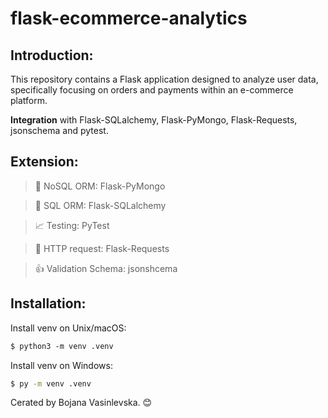 # flask-ecommerce-analytics

## Introduction: 

This repository contains a Flask application designed to analyze user data, specifically focusing on orders and payments within an e-commerce platform.

**Integration** with Flask-SQLalchemy, Flask-PyMongo, Flask-Requests, jsonschema and pytest.

## Extension:

   > :postbox: NoSQL ORM: Flask-PyMongo 

   > :file_folder: SQL ORM: Flask-SQLalchemy 

   > :chart_with_upwards_trend: Testing: PyTest

   > :incoming_envelope: HTTP request: Flask-Requests 

   > :thumbsup: Validation Schema: jsonshcema


## Installation:

Install venv on Unix/macOS:

```markdown
$ python3 -m venv .venv
```

Install venv on Windows:
```bash
$ py -m venv .venv
```


Cerated by Bojana Vasinlevska. 😊

